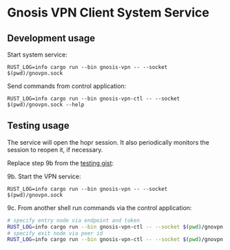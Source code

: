 # Gnosis VPN Client System Service

## Development usage

Start system service:

`RUST_LOG=info cargo run --bin gnosis-vpn -- --socket $(pwd)/gnovpn.sock`

Send commands from control application:

`RUST_LOG=info cargo run --bin gnosis-vpn-ctl -- --socket $(pwd)/gnovpn.sock --help`

## Testing usage

The service will open the hopr session. It also periodically monitors the session to reopen it, if necessary.

Replace step 9b from the [testing gist](https://gist.github.com/NumberFour8/8cc7bf88d0a30fbbe0e94a6fec2f1077):

9b. Start the VPN service:

`RUST_LOG=info cargo run --bin gnosis-vpn -- --socket $(pwd)/gnovpn.sock`

9c. From another shell run commands via the control application:

```bash
# specify entry node via endpoint and token
RUST_LOG=info cargo run --bin gnosis-vpn-ctl -- --socket $(pwd)/gnovpn.sock entry-node --endpoint http://127.0.0.1:19091 --api-token ^^LOCAL-testing-123^^
# specify exit node via peer id
RUST_LOG=info cargo run --bin gnosis-vpn-ctl -- --socket $(pwd)/gnovpn.sock exit-node --peer-id 12D3KooWFYU4hNaHtpxcyodHLoskd2Cw6irx8wsdjw1cFEgiDSg3
```
